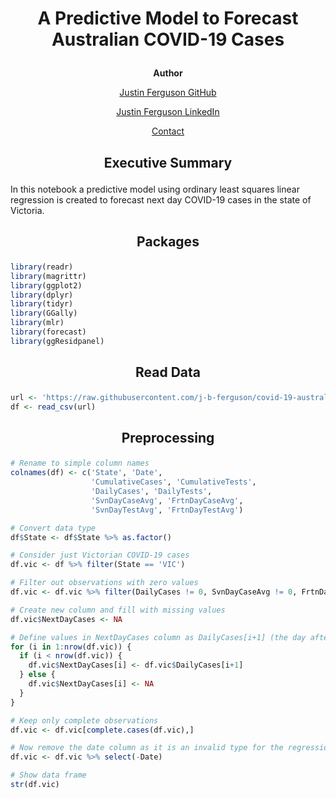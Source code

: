 <h1>
  <p align="center">A Predictive Model to Forecast Australian COVID-19 Cases</p>
</h1>

<p align="center"><b>Author</b></p>
<a href="https://github.com/j-b-ferguson"><p align="center">Justin Ferguson GitHub</p></a>
<a href="https://www.linkedin.com/in/jf2749/"><p align="center">Justin Ferguson LinkedIn</p></a>
<a href="mailto:justin.benjamin.ferguson@gmail.com?subject=GitHub%20Enquiry"><p align="center">Contact</p></a>

<h2><p align=center>Executive Summary</h2>
In this notebook a predictive model using ordinary least squares linear regression is created to forecast next day COVID-19 cases in the state of Victoria. 

<h2><p align=center>Packages</p></h2>

```r
library(readr)
library(magrittr)
library(ggplot2)
library(dplyr)
library(tidyr)
library(GGally)
library(mlr)
library(forecast)
library(ggResidpanel)
```

<h2><p align=center>Read Data</p></h2>

```r
url <- 'https://raw.githubusercontent.com/j-b-ferguson/covid-19-australia-preprocessing/main/Cleaned%20Data%20after%20Preprocessing/covid19_Australia_data_cleaned.csv'
df <- read_csv(url)
```

<h2><p align=center>Preprocessing</p></h2>

```r
# Rename to simple column names
colnames(df) <- c('State', 'Date', 
                  'CumulativeCases', 'CumulativeTests', 
                  'DailyCases', 'DailyTests', 
                  'SvnDayCaseAvg', 'FrtnDayCaseAvg', 
                  'SvnDayTestAvg', 'FrtnDayTestAvg')                  
```

```r
# Convert data type
df$State <- df$State %>% as.factor()
```

```r
# Consider just Victorian COVID-19 cases
df.vic <- df %>% filter(State == 'VIC')
```

```r
# Filter out observations with zero values
df.vic <- df.vic %>% filter(DailyCases != 0, SvnDayCaseAvg != 0, FrtnDayCaseAvg != 0)
```

```r
# Create new column and fill with missing values
df.vic$NextDayCases <- NA
```

```r
# Define values in NextDayCases column as DailyCases[i+1] (the day after)
for (i in 1:nrow(df.vic)) {
  if (i < nrow(df.vic)) {
    df.vic$NextDayCases[i] <- df.vic$DailyCases[i+1]
  } else {
    df.vic$NextDayCases[i] <- NA
  }
}
```

```r
# Keep only complete observations
df.vic <- df.vic[complete.cases(df.vic),]
```

```r
# Now remove the date column as it is an invalid type for the regression task
df.vic <- df.vic %>% select(-Date)
```

```r
# Show data frame
str(df.vic)
```


